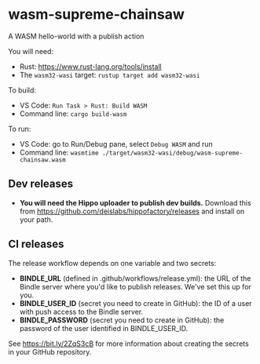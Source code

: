 # wasm-supreme-chainsaw

A WASM hello-world with a publish action

You will need:
* Rust: https://www.rust-lang.org/tools/install
* The `wasm32-wasi` target: `rustup target add wasm32-wasi`

To build:
* VS Code: `Run Task > Rust: Build WASM`
* Command line: `cargo build-wasm`

To run:
* VS Code: go to Run/Debug pane, select `Debug WASM` and run
* Command line: `wasmtime ./target/wasm32-wasi/debug/wasm-supreme-chainsaw.wasm`


## Dev releases

* **You will need the Hippo uploader to publish dev builds.** Download this from
  https://github.com/deislabs/hippofactory/releases and install on your path.

## CI releases

The release workflow depends on one variable and two secrets:

* **BINDLE_URL** (defined in .github/workflows/release.yml): the
  URL of the Bindle server where you'd like to
  publish releases. We've set this up for you.
* **BINDLE_USER_ID** (secret you need to create in GitHub): the ID
  of a user with push access to the Bindle server.
* **BINDLE_PASSWORD** (secret you need to create in GitHub): the
  password of the user identified in BINDLE_USER_ID.

See https://bit.ly/2ZqS3cB for more information about creating the
secrets in your GitHub repository.
